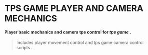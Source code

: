 # TPS GAME PLAYER AND CAMERA MECHANICS

#### Player basic mechanics and camera tps control for *tps game* . 

> Includes player movement control and tps game camera control scripts .


